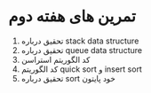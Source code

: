 تمرین های هفته دوم
======
1. تحقیق درباره stack data structure
2. تحقیق درباره queue data structure
3. کد الگوریتم استراسن
4. کد الگوریتم quick sort و insert sort
5. تحقیق درباره sort خود پایتون
